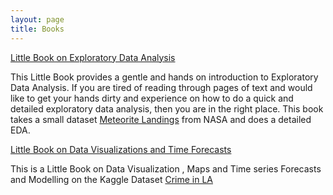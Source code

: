```yaml
---
layout: page
title: Books
---
```


<div class="message">
<a href="https://ambarishg.github.io/public/LittleBookEDA/">Little Book on Exploratory Data Analysis</a>
<br>

This Little Book provides a gentle and hands on introduction to Exploratory Data Analysis. If you are tired of reading through pages of text and would like to get your hands dirty and experience on how to do a quick and detailed exploratory data analysis, then  you are in the right place. This book takes a small dataset <a href="https://www.kaggle.com/nasa/meteorite-landings/data/">Meteorite Landings</a> from NASA and does a detailed EDA.     

</div>

<div class="message">
<a href="https://ambarishg.github.io/public/LittleBookDataViz/">Little Book on Data Visualizations and Time Forecasts</a>
<br>

This is a Little Book on Data Visualization , Maps and Time series Forecasts and Modelling on the Kaggle Dataset <a href="https://www.kaggle.com/cityofLA/crime-in-los-angeles">Crime in LA </a>

</div>





